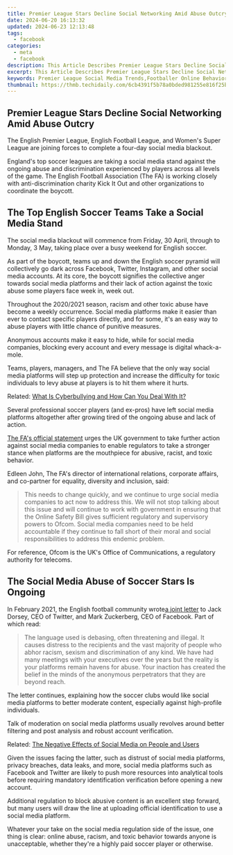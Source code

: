 ```yaml
---
title: Premier League Stars Decline Social Networking Amid Abuse Outcry
date: 2024-06-20 16:13:32
updated: 2024-06-23 12:13:48
tags:
  - facebook
categories:
  - meta
  - facebook
description: This Article Describes Premier League Stars Decline Social Networking Amid Abuse Outcry
excerpt: This Article Describes Premier League Stars Decline Social Networking Amid Abuse Outcry
keywords: Premier League Social Media Trends,Footballer Online Behavior During Abuse Controversies,Premier League Athletes Privacy Concerns,Social Networking in Sports Celebrity Culture,Effects of Abuse Rumors on Footballer's Online Presence,Premier League Athletes Responding to Public Outcry,Sports Figures and Social Media Censorship Debate
thumbnail: https://thmb.techidaily.com/6cb4391f5b78a0bded981255e816f25b4a4f4175f4c2d7396281a9558ff75db1.jpg
---
```


## Premier League Stars Decline Social Networking Amid Abuse Outcry

 The English Premier League, English Football League, and Women's Super League are joining forces to complete a four-day social media blackout.

 England's top soccer leagues are taking a social media stand against the ongoing abuse and discrimination experienced by players across all levels of the game. The English Football Association (The FA) is working closely with anti-discrimination charity Kick It Out and other organizations to coordinate the boycott.

## The Top English Soccer Teams Take a Social Media Stand

 The social media blackout will commence from Friday, 30 April, through to Monday, 3 May, taking place over a busy weekend for English soccer.

 As part of the boycott, teams up and down the English soccer pyramid will collectively go dark across Facebook, Twitter, Instagram, and other social media accounts. At its core, the boycott signifies the collective anger towards social media platforms and their lack of action against the toxic abuse some players face week in, week out.

 Throughout the 2020/2021 season, racism and other toxic abuse have become a weekly occurrence. Social media platforms make it easier than ever to contact specific players directly, and for some, it's an easy way to abuse players with little chance of punitive measures.

 Anonymous accounts make it easy to hide, while for social media companies, blocking every account and every message is digital whack-a-mole.

 Teams, players, managers, and The FA believe that the only way social media platforms will step up protection and increase the difficulty for toxic individuals to levy abuse at players is to hit them where it hurts.

 Related: [What Is Cyberbullying and How Can You Deal With It?](https://www.makeuseof.com/what-is-cyberbullying/)

 Several professional soccer players (and ex-pros) have left social media platforms altogether after growing tired of the ongoing abuse and lack of action.

[The FA's official statement](https://www.thefa.com/news/2021/apr/24/english-football-social-media-boycott-20210424) urges the UK government to take further action against social media companies to enable regulators to take a stronger stance when platforms are the mouthpiece for abusive, racist, and toxic behavior.

 Edleen John, The FA's director of international relations, corporate affairs, and co-partner for equality, diversity and inclusion, said:

> This needs to change quickly, and we continue to urge social media companies to act now to address this. We will not stop talking about this issue and will continue to work with government in ensuring that the Online Safety Bill gives sufficient regulatory and supervisory powers to Ofcom. Social media companies need to be held accountable if they continue to fall short of their moral and social responsibilities to address this endemic problem.

 For reference, Ofcom is the UK's Office of Communications, a regulatory authority for telecoms.

## The Social Media Abuse of Soccer Stars Is Ongoing

 In February 2021, the English football community wrote[a joint letter](https://www.premierleague.com/news/2022448) to Jack Dorsey, CEO of Twitter, and Mark Zuckerberg, CEO of Facebook. Part of which read:

> The language used is debasing, often threatening and illegal. It causes distress to the recipients and the vast majority of people who abhor racism, sexism and discrimination of any kind. We have had many meetings with your executives over the years but the reality is your platforms remain havens for abuse. Your inaction has created the belief in the minds of the anonymous perpetrators that they are beyond reach.

 The letter continues, explaining how the soccer clubs would like social media platforms to better moderate content, especially against high-profile individuals.

 Talk of moderation on social media platforms usually revolves around better filtering and post analysis and robust account verification.

 Related: [The Negative Effects of Social Media on People and Users](https://www.makeuseof.com/tag/negative-effects-social-media/)

 Given the issues facing the latter, such as distrust of social media platforms, privacy breaches, data leaks, and more, social media platforms such as Facebook and Twitter are likely to push more resources into analytical tools before requiring mandatory identification verification before opening a new account.

 Additional regulation to block abusive content is an excellent step forward, but many users will draw the line at uploading official identification to use a social media platform.

 Whatever your take on the social media regulation side of the issue, one thing is clear: online abuse, racism, and toxic behavior towards anyone is unacceptable, whether they're a highly paid soccer player or otherwise.


<ins class="adsbygoogle"
     style="display:block"
     data-ad-format="autorelaxed"
     data-ad-client="ca-pub-7571918770474297"
     data-ad-slot="1223367746"></ins>



<ins class="adsbygoogle"
     style="display:block"
     data-ad-client="ca-pub-7571918770474297"
     data-ad-slot="8358498916"
     data-ad-format="auto"
     data-full-width-responsive="true"></ins>
